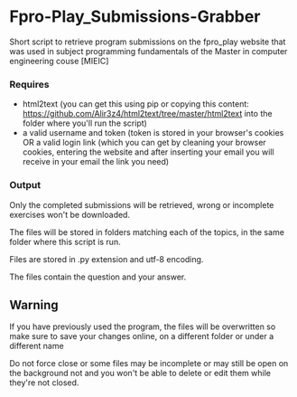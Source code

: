 # Fpro-Play_Submissions-Grabber
Short script to retrieve program submissions on the fpro_play website that was used in subject programming fundamentals of the Master in computer engineering couse [MIEIC]

### Requires
- html2text (you can get this using pip or copying this content: https://github.com/Alir3z4/html2text/tree/master/html2text into the folder where you'll run the script)
- a valid username and token (token is stored in your browser's cookies OR a valid login link (which you can get by cleaning your browser cookies, entering the website and after inserting your email you will receive in your email the link you need)

### Output

Only the completed submissions will be retrieved, wrong or incomplete exercises won't be downloaded.

The files will be stored in folders matching each of the topics, in the same folder where this script is run.

Files are stored in .py extension and utf-8 encoding.

The files contain the question and your answer.

## Warning
If you have previously used the program, the files will be overwritten so make sure to save your changes online, on a different folder or under a different name

Do not force close or some files may be incomplete or may still be open on the background not and you won't be able to delete or edit them while they're not closed.
